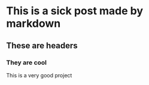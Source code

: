 # This is a sick post made by markdown

## These are headers

### They are cool

This is a very good project